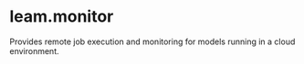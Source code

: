 leam.monitor
============

Provides remote job execution and monitoring for models running in a cloud environment.
